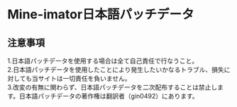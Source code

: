 # Mine-imator日本語パッチデータ
## 注意事項
1.日本語パッチデータを使用する場合は全て自己責任で行なうこと。  
2.日本語パッチデータを使用したことにより発生したいかなるトラブル、損失に対しても当サイトは一切責任を負いません。  
3.改変の有無に関わらず、日本語パッチデータを二次配布することは禁止します。日本語パッチデータの著作権は翻訳者（gin0492）にあります。  
